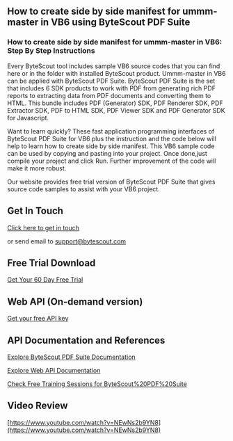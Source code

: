 ## How to create side by side manifest for ummm-master in VB6 using ByteScout PDF Suite

### How to create side by side manifest for ummm-master in VB6: Step By Step Instructions

Every ByteScout tool includes sample VB6 source codes that you can find here or in the folder with installed ByteScout product. Ummm-master in VB6 can be applied with ByteScout PDF Suite. ByteScout PDF Suite is the set that includes 6 SDK products to work with PDF from generating rich PDF reports to extracting data from PDF documents and converting them to HTML. This bundle includes PDF (Generator) SDK, PDF Renderer SDK, PDF Extractor SDK, PDF to HTML SDK, PDF Viewer SDK and PDF Generator SDK for Javascript.

Want to learn quickly? These fast application programming interfaces of ByteScout PDF Suite for VB6 plus the instruction and the code below will help to learn how to create side by side manifest. This VB6 sample code can be used by copying and pasting into your project. Once done,just compile your project and click Run. Further improvement of the code will make it more robust.

Our website provides free trial version of ByteScout PDF Suite that gives source code samples to assist with your VB6 project.

## Get In Touch

[Click here to get in touch](https://bytescout.zendesk.com/hc/en-us/requests/new?subject=ByteScout%20PDF%20Suite%20Question)

or send email to [support@bytescout.com](mailto:support@bytescout.com?subject=ByteScout%20PDF%20Suite%20Question) 

## Free Trial Download

[Get Your 60 Day Free Trial](https://bytescout.com/download/web-installer?utm_source=github-readme)

## Web API (On-demand version)

[Get your free API key](https://pdf.co/documentation/api?utm_source=github-readme)

## API Documentation and References

[Explore ByteScout PDF Suite Documentation](https://bytescout.com/documentation/index.html?utm_source=github-readme)

[Explore Web API Documentation](https://pdf.co/documentation/api?utm_source=github-readme)

[Check Free Training Sessions for ByteScout%20PDF%20Suite](https://academy.bytescout.com/)

## Video Review

[https://www.youtube.com/watch?v=NEwNs2b9YN8](https://www.youtube.com/watch?v=NEwNs2b9YN8)